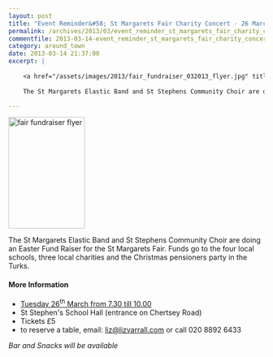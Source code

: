 ```yaml
---
layout: post
title: "Event Reminder&#58; St Margarets Fair Charity Concert - 26 March 2013"
permalink: /archives/2013/03/event_reminder_st_margarets_fair_charity_concert_2.html
commentfile: 2013-03-14-event_reminder_st_margarets_fair_charity_concert_2
category: around_town
date: 2013-03-14 21:37:00
excerpt: |
    
    <a href="/assets/images/2013/fair_fundraiser_032013_flyer.jpg" title="See larger version of - fair fundraiser flyer"><img src="/assets/images/2013/fair_fundraiser_032013_flyer_thumb.jpg" width="150" height="220" alt="fair fundraiser flyer" class="photo right" /></a>
    
    The St Margarets Elastic Band and St Stephens Community Choir are doing an Easter Fund Raiser for the St Margarets Fair. Funds go to the four local schools, three local charities and the Christmas pensioners party in the Turks.

---
```


<a href="/assets/images/2013/fair_fundraiser_032013_flyer.jpg" title="See larger version of - fair fundraiser flyer"><img src="/assets/images/2013/fair_fundraiser_032013_flyer_thumb.jpg" width="150" height="220" alt="fair fundraiser flyer" class="photo right" /></a>

The St Margarets Elastic Band and St Stephens Community Choir are doing an Easter Fund Raiser for the St Margarets Fair. Funds go to the four local schools, three local charities and the Christmas pensioners party in the Turks.

#### More Information

-   [Tuesday 26<sup>th</sup> March from 7.30 till 10.00](/event/show/200705143834)
-   St Stephen's School Hall (entrance on Chertsey Road)
-   Tickets £5
-   to reserve a table, email: <liz@lizvarrall.com> or call 020 8892 6433

*Bar and Snacks will be available*

